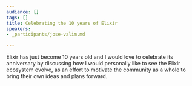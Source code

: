 ```yaml
---
audience: []
tags: []
title: Celebrating the 10 years of Elixir
speakers:
- _participants/jose-valim.md

---
```

Elixir has just become 10 years old and I would love to celebrate its anniversary by discussing how I would personally like to see the Elixir ecosystem evolve, as an effort to motivate the community as a whole to bring their own ideas and plans forward.